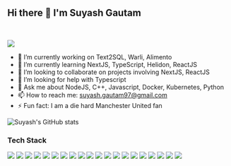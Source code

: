 ## Hi there 👋 I'm Suyash Gautam
<br>

![](https://komarev.com/ghpvc/?username=suyashgautam&color=green)


- 🔭 I’m currently working on Text2SQL, Warli, Alimento 
- 🌱 I’m currently learning NextJS, TypeScript, Helidon, ReactJS
- 👯 I’m looking to collaborate on projects involving NextJS, ReactJS
- 🤔 I’m looking for help with Typescript
- 💬 Ask me about NodeJS, C++, Javascript, Docker, Kubernetes, Python
- 📫 How to reach me: suyash.gautam97@gmail.com
- ⚡ Fun fact: I am a die hard Manchester United fan

![Suyash's GitHub stats](https://github-readme-stats.vercel.app/api?username=suyashgautam&show_icons=true&theme=dracula)

### Tech Stack
<!-- BLOG-POST-LIST:START -->
<!-- BLOG-POST-LIST:END -->

<p align="left"><img src="https://img.shields.io/badge/Python-3776AB?style=for-the-badge&logo=python&logoColor=white"/> <img src="https://img.shields.io/badge/HTML-239120?style=for-the-badge&logo=html5&logoColor=white"/> <img src="https://img.shields.io/badge/CSS-239120?&style=for-the-badge&logo=css3&logoColor=white"/> <img src="https://img.shields.io/badge/JavaScript-F7DF1E?style=for-the-badge&logo=javascript&logoColor=black"/> <img src="https://img.shields.io/badge/C-00599C?style=for-the-badge&logo=c&logoColor=white"/> <img src="https://img.shields.io/badge/C%2B%2B-00599C?style=for-the-badge&logo=c%2B%2B&logoColor=white"/> <img src="https://img.shields.io/badge/Markdown-000000?style=for-the-badge&logo=markdown&logoColor=white"/> <img src="https://img.shields.io/badge/React-20232A?style=for-the-badge&logo=react&logoColor=61DAFB"/> <img src="https://img.shields.io/badge/Bootstrap-563D7C?style=for-the-badge&logo=bootstrap&logoColor=white"/> <img src="https://img.shields.io/badge/styled--components-DB7093?style=for-the-badge&logo=styled-components&logoColor=white"/> <img src="https://img.shields.io/badge/Material--UI-0081CB?style=for-the-badge&logo=material-ui&logoColor=white"/> <img src="https://img.shields.io/badge/React_Router-CA4245?style=for-the-badge&logo=react-router&logoColor=white"/> <img src="https://img.shields.io/badge/MySQL-00000F?style=for-the-badge&logo=mysql&logoColor=white"/> <img src="https://img.shields.io/badge/SQLite-07405E?style=for-the-badge&logo=sqlite&logoColor=white"/> <img src="https://img.shields.io/badge/Netlify-00C7B7?style=for-the-badge&logo=netlify&logoColor=white"/> <img src="https://img.shields.io/badge/Heroku-430098?style=for-the-badge&logo=heroku&logoColor=white"/>
<img src="https://img.shields.io/badge/vercel-%23000000.svg?style=for-the-badge&logo=vercel&logoColor=white" /> <img src="https://img.shields.io/badge/docker-%230db7ed.svg?style=for-the-badge&logo=docker&logoColor=white" /> <img src="https://img.shields.io/badge/kubernetes-%23326ce5.svg?style=for-the-badge&logo=kubernetes&logoColor=white" /> <img src="https://img.shields.io/badge/Oracle-F80000?style=for-the-badge&logo=oracle&logoColor=white" />
</p>

<!--

- 🔭 I’m currently working on Text2SQL, Warli, Alimento 
- 🌱 I’m currently learning NextJS, TypeScript, Helidon, ReactJS
- 👯 I’m looking to collaborate on projects involving NextJS
- 🤔 I’m looking for help with Typescript
- 💬 Ask me about NodeJS, C++, Javascript, Docker, Kubernetes
- 📫 How to reach me: suyash.gautam97@gmail.com
- 😄 Pronouns: ...
- ⚡ Fun fact: I am a former State Level Badminton Player
-->

